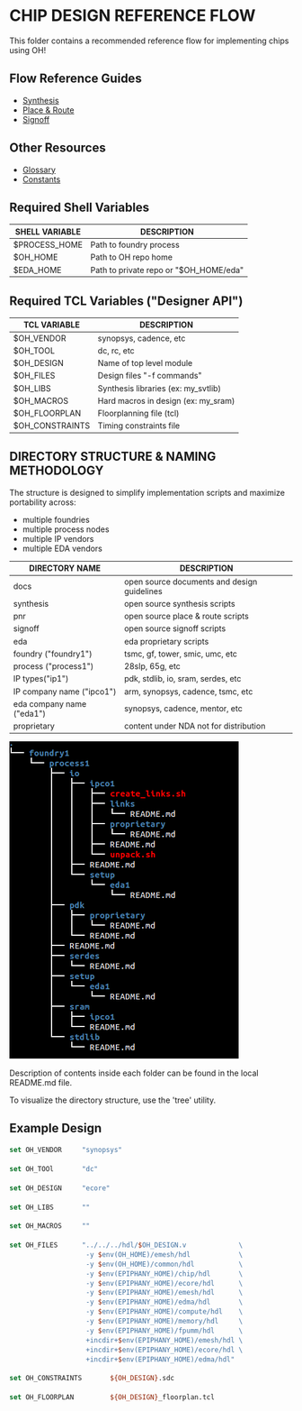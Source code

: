 CHIP DESIGN REFERENCE FLOW
=======================================

This folder contains a recommended reference flow for implementing chips using OH! 

## Flow Reference Guides

* [Synthesis](synthesis/README.md)
* [Place & Route](pnr/README.md)
* [Signoff](signoff/README.md)

## Other Resources
* [Glossary](../../docs/chip_glossary.md)
* [Constants](../../docs/chip_constants.md)

## Required Shell Variables

| SHELL VARIABLE   | DESCRIPTION                            |
|------------------|----------------------------------------|
| $PROCESS_HOME    | Path to foundry process                |
| $OH_HOME         | Path to OH repo home                   |
| $EDA_HOME        | Path to private repo or "$OH_HOME/eda" |

## Required TCL Variables ("Designer API")

| TCL VARIABLE     | DESCRIPTION                         |
|------------------|-------------------------------------|
| $OH_VENDOR       | synopsys, cadence, etc              |
| $OH_TOOL         | dc, rc, etc                         |
| $OH_DESIGN       | Name of top level module            |
| $OH_FILES        | Design files "-f commands"          |
| $OH_LIBS         | Synthesis libraries (ex: my_svtlib) |
| $OH_MACROS       | Hard macros in design (ex: my_sram) |
| $OH_FLOORPLAN    | Floorplanning file (tcl)            |
| $OH_CONSTRAINTS  | Timing constraints file             |


## DIRECTORY STRUCTURE & NAMING METHODOLOGY

The structure is designed to simplify implementation scripts and maximize portability across:
* multiple foundries
* multiple process nodes
* multiple IP vendors
* multiple EDA vendors

| DIRECTORY NAME             | DESCRIPTION                                   |
|----------------------------|-----------------------------------------------|
| docs                       | open source documents and design guidelines   |
| synthesis                  | open source synthesis scripts                 |
| pnr                        | open source place & route scripts             |
| signoff                    | open source signoff scripts                   |
| eda                        | eda proprietary scripts                       |
| foundry ("foundry1")       | tsmc, gf, tower, smic, umc, etc               |
|   process ("process1")     | 28slp, 65g, etc                               |
|   IP types("ip1")          | pdk, stdlib, io, sram, serdes, etc            |
|   IP company name ("ipco1")| arm, synopsys, cadence, tsmc, etc             |
|   eda company name ("eda1")| synopsys, cadence, mentor, etc                |
|   proprietary              | content under NDA not for distribution        |
 
![alt tag](docs/directory_structure.png)

Description of contents inside each folder can be found in the local README.md file.

To visualize the directory structure, use the 'tree' utility. 


## Example Design

```tcl
set OH_VENDOR     "synopsys"

set OH_TOOl       "dc"

set OH_DESIGN     "ecore"

set OH_LIBS       ""

set OH_MACROS     ""

set OH_FILES      "../../../hdl/$OH_DESIGN.v             \
                   -y $env(OH_HOME)/emesh/hdl            \
                   -y $env(OH_HOME)/common/hdl           \
                   -y $env(EPIPHANY_HOME)/chip/hdl       \
                   -y $env(EPIPHANY_HOME)/ecore/hdl      \
                   -y $env(EPIPHANY_HOME)/emesh/hdl      \
                   -y $env(EPIPHANY_HOME)/edma/hdl       \
                   -y $env(EPIPHANY_HOME)/compute/hdl    \
                   -y $env(EPIPHANY_HOME)/memory/hdl     \
                   -y $env(EPIPHANY_HOME)/fpumm/hdl      \
                   +incdir+$env(EPIPHANY_HOME)/emesh/hdl \
                   +incdir+$env(EPIPHANY_HOME)/ecore/hdl \
                   +incdir+$env(EPIPHANY_HOME)/edma/hdl"

set OH_CONSTRAINTS       ${OH_DESIGN}.sdc

set OH_FLOORPLAN         ${OH_DESIGN}_floorplan.tcl

```



